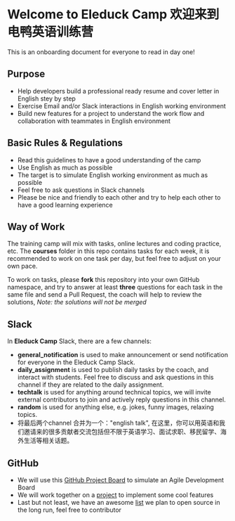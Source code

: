 # Welcome to Eleduck Camp 欢迎来到电鸭英语训练营

This is an onboarding document for everyone to read in day one!


## Purpose

- Help developers build a professional ready resume and cover letter in English stey by step
- Exercise Email and/or Slack interactions in English working environment
- Build new features for a project to understand the work flow and collaboration with teammates in English environment


## Basic Rules & Regulations

- Read this guidelines to have a good understanding of the camp
- Use English as much as possible
- The target is to simulate English working environment as much as possible
- Feel free to ask questions in Slack channels
- Please be nice and friendly to each other and try to help each other to have a good learning experience


## Way of Work

The training camp will mix with tasks, online lectures and coding practice, etc. The **courses** folder in this repo contains tasks for each week, it is recommended to work on one task per day, but feel free to adjust on your own pace. 

To work on tasks, please **fork** this repository into your own GitHub namespace, and try to answer at least **three** questions for each task in the same file and send a Pull Request, the coach will help to review the solutions, *Note: the solutions will not be merged*



## Slack

In **Eleduck Camp** Slack, there are a few channels:

- **general_notification** is used to make announcement or send notification for everyone in the Eleduck Camp Slack.
- **daily_assignment** is used to publish daily tasks by the coach, and interact with students. Feel free to discuss and ask questions in this channel if they are related to the daily assignment.
- **techtalk** is used for anything around technical topics, we will invite external contributors to join and actively reply questions in this channel.
- **random** is used for anything else, e.g. jokes, funny images, relaxing topics.
- 将最后两个channel 合并为一个："english talk",    在这里，你可以用英语和我们邀请来的很多贡献者交流包括但不限于英语学习、面试求职、移民留学、海外生活等相关话题。


## GitHub

- We will use this [GitHub Project Board](https://github.com/eleduck/covid19/projects/1) to simulate an Agile Development Board
- We will work together on a [project](https://github.com/eleduck/covid19) to implement some cool features
- Last but not least, we have an awesome [list](https://github.com/eleduck/English4Developers) we plan to open source in the long run, feel free to contributor

